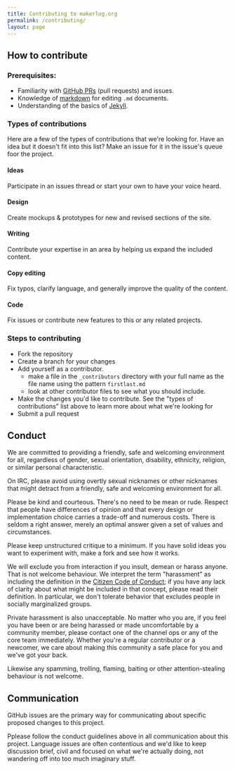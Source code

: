 ```yaml
---
title: Contributing to makerlog.org
permalink: /contributing/
layout: page
---
```


## How to contribute

### Prerequisites:

- Familiarity with [GitHub PRs](https://help.github.com/articles/using-pull-requests) (pull requests) and issues.
- Knowledge of [markdown](https://help.github.com/articles/markdown-basics/) for editing `.md` documents.
- Understanding of the basics of [Jekyll](http://jekyllrb.com/).

### Types of contributions

Here are a few of the types of contributions that we're looking for. Have an idea but it doesn't fit into this list? Make an issue for it in the issue's queue foor the project.

#### Ideas

Participate in an issues thread or start your own to have your voice heard.

#### Design

Create mockups & prototypes for new and revised sections of the site.

#### Writing

Contribute your expertise in an area by helping us expand the included content.

#### Copy editing

Fix typos, clarify language, and generally improve the quality of the content.

#### Code

Fix issues or contribute new features to this or any related projects.


### Steps to contributing

- Fork the repository
- Create a branch for your changes
- Add yourself as a contributor.
  - make a file in the `_contributors` directory with your full name as the file name using the pattern `firstlast.md`
  - look at other contributor files to see what you should include.
- Make the changes you'd like to contribute. See the "types of contributions" list above to learn more about what we're looking for
- Submit a pull request

## Conduct

We are committed to providing a friendly, safe and welcoming environment for
all, regardless of gender, sexual orientation, disability, ethnicity, religion,
or similar personal characteristic.

On IRC, please avoid using overtly sexual nicknames or other nicknames that
might detract from a friendly, safe and welcoming environment for all.

Please be kind and courteous. There's no need to be mean or rude.
Respect that people have differences of opinion and that every design or
implementation choice carries a trade-off and numerous costs. There is seldom
a right answer, merely an optimal answer given a set of values and
circumstances.

Please keep unstructured critique to a minimum. If you have solid ideas you
want to experiment with, make a fork and see how it works.

We will exclude you from interaction if you insult, demean or harass anyone.
That is not welcome behaviour. We interpret the term "harassment" as
including the definition in the
[Citizen Code of Conduct](http://citizencodeofconduct.org/);
if you have any lack of clarity about what might be included in that concept,
please read their definition. In particular, we don't tolerate behavior that
excludes people in socially marginalized groups.

Private harassment is also unacceptable. No matter who you are, if you feel
you have been or are being harassed or made uncomfortable by a community
member, please contact one of the channel ops or any of the core team
immediately. Whether you're a regular contributor or a newcomer, we care about
making this community a safe place for you and we've got your back.

Likewise any spamming, trolling, flaming, baiting or other attention-stealing
behaviour is not welcome.


## Communication

GitHub issues are the primary way for communicating about specific proposed
changes to this project.

Pplease follow the conduct guidelines above in all communication about this project. Language issues
are often contentious and we'd like to keep discussion brief, civil and focused
on what we're actually doing, not wandering off into too much imaginary stuff.